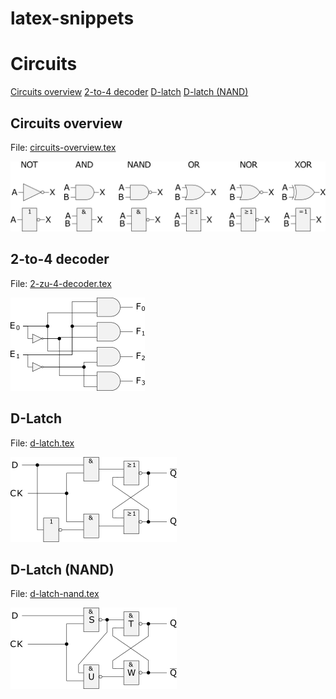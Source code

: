 # latex-snippets

# Circuits
[Circuits overview](#circuits-overview)
[2-to-4 decoder](#2-to-4-decoder)
[D-latch](#d-latch)
[D-latch (NAND)](#d-latch-nand)

## Circuits overview
File: [circuits-overview.tex](https://github.com/bkmarzec/latex-snippets/blob/master/circuits/circuits-overview.tex)

![alt text](https://github.com/bkmarzec/latex-snippets/blob/master/circuits/circuits-overview.png "Circuits overview")

## 2-to-4 decoder
File: [2-zu-4-decoder.tex](https://github.com/bkmarzec/latex-snippets/blob/master/circuits/2-zu-4-decoder.tex)

![alt text](https://github.com/bkmarzec/latex-snippets/blob/master/circuits/2-zu-4-decoder.png "2-to-4 decoder")

## D-Latch
File: [d-latch.tex](https://github.com/bkmarzec/latex-snippets/blob/master/circuits/d-latch.tex)

![alt text](https://github.com/bkmarzec/latex-snippets/blob/master/circuits/d-latch.png "D-latch")

## D-Latch (NAND)
File: [d-latch-nand.tex](https://github.com/bkmarzec/latex-snippets/blob/master/circuits/d-latch-nand.tex)

![alt text](https://github.com/bkmarzec/latex-snippets/blob/master/circuits/d-latch-nand-desc.png "D-latch (NAND)")
